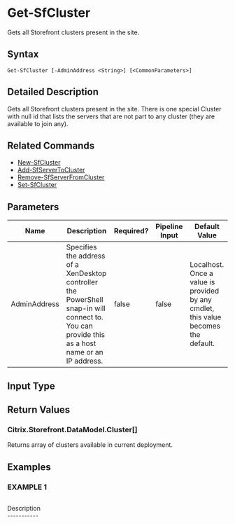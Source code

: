 ﻿# Get-SfCluster

   Gets all Storefront clusters present in the site.

## Syntax
```
Get-SfCluster [-AdminAddress <String>] [<CommonParameters>]
```

## Detailed Description
   Gets all Storefront clusters present in the site. There is one special Cluster with null id that lists the servers that are not part to any cluster (they are available to join any).

## Related Commands
  * [New-SfCluster](New-SfCluster.html)
  * [Add-SfServerToCluster](Add-SfServerToCluster.html)
  * [Remove-SfServerFromCluster](Remove-SfServerFromCluster.html)
  * [Set-SfCluster](Set-SfCluster.html)
## Parameters

| Name   | Description | Required? | Pipeline Input | Default Value |
| --- | --- | --- | --- | --- |
| AdminAddress | Specifies the address of a XenDesktop controller the PowerShell snap-in will connect to. You can provide this as a host name or an IP address. | false | false | Localhost. Once a value is provided by any cmdlet, this value becomes the default. |

## Input Type
### 
   
## Return Values
### Citrix.Storefront.DataModel.Cluster[]
   Returns array of clusters available in current deployment.
## Examples

### EXAMPLE 1
```

```
   Description<br>-----------
